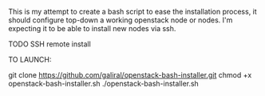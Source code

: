 This is my attempt to create a bash script to ease the installation process, it should configure top-down a working openstack node or nodes.
I'm expecting it to be able to install new nodes via ssh.

TODO
SSH remote install

TO LAUNCH:

git clone https://github.com/galiral/openstack-bash-installer.git
chmod +x openstack-bash-installer.sh
./openstack-bash-installer.sh
